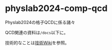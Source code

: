 # physlab2024-comp-qcd

Physlab2024の格子QCDに係る諸々

QCD関連の資料は`/docs`以下に。

技術的なことは[技術Wiki](https://github.com/JyJyJcr/physlab2024-comp-qcd/wiki)を参照。
